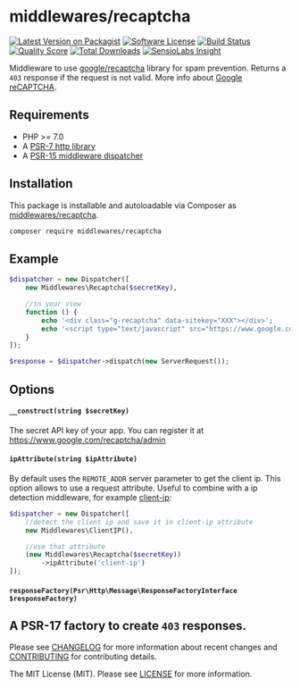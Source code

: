 # middlewares/recaptcha

[![Latest Version on Packagist][ico-version]][link-packagist]
[![Software License][ico-license]](LICENSE)
[![Build Status][ico-travis]][link-travis]
[![Quality Score][ico-scrutinizer]][link-scrutinizer]
[![Total Downloads][ico-downloads]][link-downloads]
[![SensioLabs Insight][ico-sensiolabs]][link-sensiolabs]

Middleware to use [google/recaptcha](https://github.com/google/recaptcha) library for spam prevention. Returns a `403` response if the request is not valid. More info about [Google reCAPTCHA](https://www.google.com/recaptcha).

## Requirements

* PHP >= 7.0
* A [PSR-7 http library](https://github.com/middlewares/awesome-psr15-middlewares#psr-7-implementations)
* A [PSR-15 middleware dispatcher](https://github.com/middlewares/awesome-psr15-middlewares#dispatcher)

## Installation

This package is installable and autoloadable via Composer as [middlewares/recaptcha](https://packagist.org/packages/middlewares/recaptcha).

```sh
composer require middlewares/recaptcha
```

## Example

```php
$dispatcher = new Dispatcher([
    new Middlewares\Recaptcha($secretKey),

    //in your view
    function () {
        echo '<div class="g-recaptcha" data-sitekey="XXX"></div>';
        echo '<script type="text/javascript" src="https://www.google.com/recaptcha/api.js"></script>';
    }
]);

$response = $dispatcher->dispatch(new ServerRequest());
```

## Options

#### `__construct(string $secretKey)`

The secret API key of your app. You can register it at https://www.google.com/recaptcha/admin

#### `ipAttribute(string $ipAttribute)`

By default uses the `REMOTE_ADDR` server parameter to get the client ip. This option allows to use a request attribute. Useful to combine with a ip detection middleware, for example [client-ip](https://github.com/middlewares/client-ip):

```php
$dispatcher = new Dispatcher([
    //detect the client ip and save it in client-ip attribute
    new Middlewares\ClientIP(),

    //use that attribute
    (new Middlewares\Recaptcha($secretKey))
        ->ipAttribute('client-ip')
]);
```

#### `responseFactory(Psr\Http\Message\ResponseFactoryInterface $responseFactory)`

A PSR-17 factory to create `403` responses.
---

Please see [CHANGELOG](CHANGELOG.md) for more information about recent changes and [CONTRIBUTING](CONTRIBUTING.md) for contributing details.

The MIT License (MIT). Please see [LICENSE](LICENSE) for more information.

[ico-version]: https://img.shields.io/packagist/v/middlewares/recaptcha.svg?style=flat-square
[ico-license]: https://img.shields.io/badge/license-MIT-brightgreen.svg?style=flat-square
[ico-travis]: https://img.shields.io/travis/middlewares/recaptcha/master.svg?style=flat-square
[ico-scrutinizer]: https://img.shields.io/scrutinizer/g/middlewares/recaptcha.svg?style=flat-square
[ico-downloads]: https://img.shields.io/packagist/dt/middlewares/recaptcha.svg?style=flat-square
[ico-sensiolabs]: https://img.shields.io/sensiolabs/i/4070e9fb-5d51-4d6c-b28f-964cd8b6da0e.svg?style=flat-square

[link-packagist]: https://packagist.org/packages/middlewares/recaptcha
[link-travis]: https://travis-ci.org/middlewares/recaptcha
[link-scrutinizer]: https://scrutinizer-ci.com/g/middlewares/recaptcha
[link-downloads]: https://packagist.org/packages/middlewares/recaptcha
[link-sensiolabs]: https://insight.sensiolabs.com/projects/4070e9fb-5d51-4d6c-b28f-964cd8b6da0e
